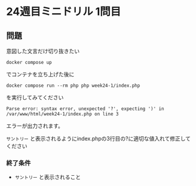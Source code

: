 # 24週目ミニドリル 1問目

## 問題

意図した文言だけ切り抜きたい

```
docker compose up
```

でコンテナを立ち上げた後に

```
docker compose run --rm php php week24-1/index.php
```

を実行してみてください

```
Parse error: syntax error, unexpected '?', expecting ')' in /var/www/html/week24-1/index.php on line 3
```

エラーが出力されます。

`サントリー` と表示されるようにindex.phpの3行目の?に適切な値入れて修正してください

### 終了条件
- `サントリー` と表示されること